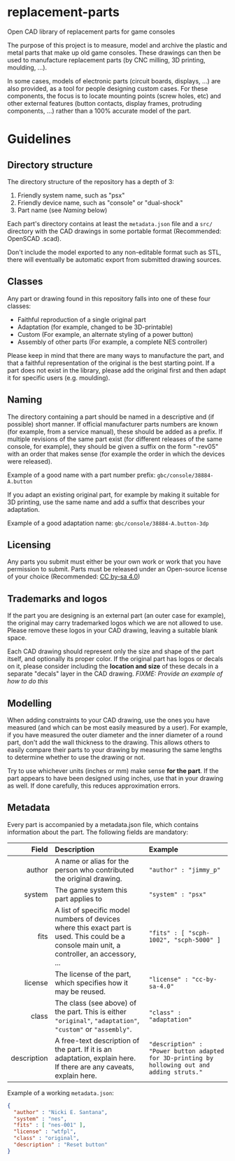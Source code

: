 # replacement-parts
Open CAD library of replacement parts for game consoles

The purpose of this project is to measure, model and archive the plastic and
metal parts that make up old game consoles. These drawings can then be used to
manufacture replacement parts (by CNC milling, 3D printing, moulding, ...).

In some cases, models of electronic parts (circuit boards, displays, ...) are also provided, as a tool
for people designing custom cases. For these components, the focus is to locate mounting points (screw holes, etc)
and other external features (button contacts, display frames, protruding components, ...) rather than a 100%
accurate model of the part.


# Guidelines

## Directory structure
The directory structure of the repository has a depth of 3:
1. Friendly system name, such as "psx"
2. Friendly device name, such as "console" or "dual-shock"
3. Part name (see *Naming* below)

Each part's directory contains at least the `metadata.json` file and a `src/` directory
with the CAD drawings in some portable format (Recommended: OpenSCAD .scad).

Don't include the model exported to any non-editable format such as STL, there will eventually be automatic export
from submitted drawing sources.

## Classes
Any part or drawing found in this repository falls into one of these four classes:
* Faithful reproduction of a single original part
* Adaptation (for example, changed to be 3D-printable)
* Custom (For example, an alternate styling of a power button)
* Assembly of other parts (For example, a complete NES controller)

Please keep in mind that there are many ways to manufacture the part, and that a faithful representation
of the original is the best starting point. If a part does not exist in the library, please add the original
first and then adapt it for specific users (e.g. moulding).

## Naming
The directory containing a part should be named in a descriptive and (if possible) short manner.
If official manufacturer parts numbers are known (for example, from a service manual), these should
be added as a prefix. If multiple revisions of the same part exist (for different releases of the same console, for example),
they should be given a suffix on the form "-rev05" with an order that makes sense (for example the order in which the devices were released).

Example of a good name with a part number prefix:
`gbc/console/38884-A.button`

If you adapt an existing original part, for example by making it suitable for 3D printing, use the same name and add a suffix that
describes your adaptation.

Example of a good adaptation name:
`gbc/console/38884-A.button-3dp`

## Licensing
Any parts you submit must either be your own work or work
that you have permission to submit. Parts must be released
under an Open-source license of your choice (Recommended: [CC by-sa 4.0](https://creativecommons.org/licenses/by-sa/4.0/))

## Trademarks and logos
If the part you are designing is an external part (an outer case for example),
the original may carry trademarked logos which we are not allowed to use.
Please remove these logos in your CAD drawing, leaving a suitable blank space.

Each CAD drawing should represent only the size and shape of the part itself, and optionally its proper color.
If the original part has logos or decals on it, please consider including the **location and size** of these
decals in a separate "decals" layer in the CAD drawing. *FIXME: Provide an example of how to do this*

## Modelling
When adding constraints to your CAD drawing, use the ones you have measured (and which can be most easily measured by a user).
For example, if you have measured the outer diameter and the inner diameter of a round part, don't add the wall thickness to
the drawing. This allows others to easily compare their parts to your drawing by measuring the same lengths to determine
whether to use the drawing or not.

Try to use whichever units (inches or mm) make sense **for the part**. If the part appears to have been designed using inches,
use that in your drawing as well. If done carefully, this reduces approximation errors.

## Metadata
Every part is accompanied by a metadata.json file, which contains
information about the part. The following fields are mandatory:

| Field  | Description | Example |
|-------:|:------------|:---------|
| author | A name or alias for the person who contributed the original drawing. | `"author" : "jimmy_p"` |
| system | The game system this part applies to | `"system" : "psx"` |
| fits   | A list of specific model numbers of devices where this exact part is used. This could be a console main unit, a controller, an accessory, ... | `"fits" : [ "scph-1002", "scph-5000" ]` |
| license | The license of the part, which specifies how it may be reused. | `"license" : "cc-by-sa-4.0"` |
| class  | The class (see above) of the part. This is either `"original"`, `"adaptation"`, `"custom"` or `"assembly"`. | `"class" : "adaptation"` |
| description | A free-text description of the part. If it is an adaptation, explain here. If there are any caveats, explain here. | `"description" : "Power button adapted for 3D-printing by hollowing out and adding struts."` |

Example of a working `metadata.json`:
```json
{
  "author" : "Nicki E. Santana",
  "system" : "nes",
  "fits" : [ "nes-001" ],
  "license" : "wtfpl",
  "class" : "original",
  "description" : "Reset button"
}
```
